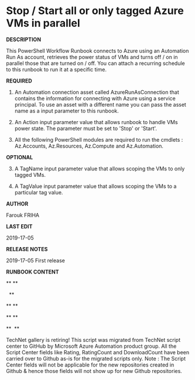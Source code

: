 ﻿Stop / Start all or only tagged Azure VMs in parallel
=====================================================

            

**DESCRIPTION**


This PowerShell Workflow Runbook connects to Azure using an Automation Run As account, retrieves the power status of VMs and turns off / on in parallel those that are turned on / off. You can attach a recurring schedule to this runbook to run it at a specific
 time.


**REQUIRED**


1. An Automation connection asset called AzureRunAsConnection that contains the information for connecting with Azure using a service principal. To use an asset with a different name you can pass the asset name as a input parameter to this runbook.


2. An Action input parameter value that allows runbook to handle VMs power state. The parameter must be set to 'Stop' or 'Start'.


3. All the following PowerShell modules are required to run the cmdlets : Az.Accounts, Az.Resources, Az.Compute and Az.Automation.


**OPTIONAL**


3. A TagName input parameter value that allows scoping the VMs to only tagged VMs.


4. A TagValue input parameter value that allows scoping the VMs to a particular tag value.


**AUTHOR**


Farouk FRIHA


**LAST EDIT**


2019-17-05


**RELEASE NOTES**


2019-17-05 First release


**RUNBOOK CONTENT**


** **

 
**

** **


** **

** 
**

        
    
TechNet gallery is retiring! This script was migrated from TechNet script center to GitHub by Microsoft Azure Automation product group. All the Script Center fields like Rating, RatingCount and DownloadCount have been carried over to Github as-is for the migrated scripts only. Note : The Script Center fields will not be applicable for the new repositories created in Github & hence those fields will not show up for new Github repositories.
